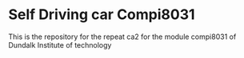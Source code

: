 # Self Driving car Compi8031

This is the repository for the repeat ca2 for the module compi8031 of Dundalk Institute of technology
